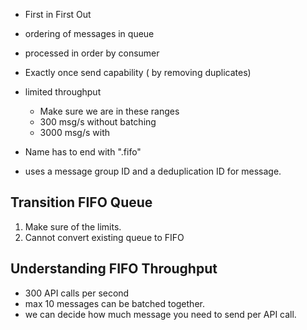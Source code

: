 - First in First Out
- ordering of messages in queue
- processed in order by consumer 
- Exactly once send capability ( by removing duplicates)
- limited throughput
	- Make sure we are in these ranges 
	- 300 msg/s without batching 
	- 3000 msg/s with 

- Name has to end with ".fifo"
- uses a message group ID and a deduplication ID for message.

## Transition FIFO Queue
1. Make sure of the limits. 
2. Cannot convert existing queue to FIFO

## Understanding FIFO Throughput
- 300 API calls per second 
- max 10 messages can be batched together. 
- we can decide how much message you need to send per API call.